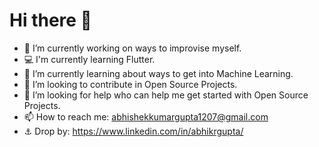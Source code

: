 
# Hi there 👋

- 🔭 I’m currently working on ways to improvise myself.
- 💻 I'm currently learning Flutter.
- 🌱 I’m currently learning about ways to get into Machine Learning.
- 👯 I’m looking to contribute in Open Source Projects.
- 🤔 I’m looking for help who can help me get started with Open Source Projects.
- 📫 How to reach me: abhishekkumargupta1207@gmail.com
- ⚓ Drop by: https://www.linkedin.com/in/abhikrgupta/
